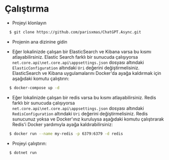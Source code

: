 # Çalıştırma

- Projeyi klonlayın

```bash
  $ git clone https://github.com/parisxmas/ChatGPT.Async.git
```

- Projenin ana dizinine gidin

- Eğer lokalinizde çalışan bir ElasticSearch ve Kibana varsa bu kısmı atlayabilirsiniz. Elastic Search farklı bir sunucuda çalışıyorsa ```net.core.api\net.core.api\appsettings.json``` dosyası altındaki ```ElasticConfiguration``` altındaki ```Uri``` değerini değiştirmelisiniz. ElasticSearch ve Kibana uygulamalarını Docker'da ayağa kaldırmak için aşağıdaki komutu çalıştırın:
```bash
  $ docker-compose up -d
```

- Eğer lokalinizde çalışan bir redis varsa bu kısmı atlayabilirsiniz. Redis farklı bir sunucuda çalışıyorsa ```net.core.api\net.core.api\appsettings.json``` dosyası altındaki ```RedisConfiguration``` altındaki ```Uri``` değerini değiştirmelisiniz. Redis sunucunuz yoksa ve Docker'ınız kuruluysa aşağıdaki komutu çalıştırarak Redis'i Docker yardımıyla ayağa kaldırabilirsiniz:
```bash
  $ docker run --name my-redis -p 6379:6379 -d redis
```

- Projeyi  çalıştırın:

```bash
  $ dotnet run
```
